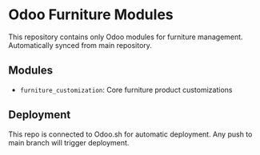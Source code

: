 # Odoo Furniture Modules

This repository contains only Odoo modules for furniture management.
Automatically synced from main repository.

## Modules

- `furniture_customization`: Core furniture product customizations

## Deployment

This repo is connected to Odoo.sh for automatic deployment.
Any push to main branch will trigger deployment.
